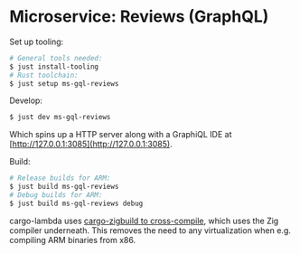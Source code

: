 # Microservice: Reviews (GraphQL)

Set up tooling:

```bash
# General tools needed:
$ just install-tooling
# Rust toolchain:
$ just setup ms-gql-reviews
```

Develop:

```bash
$ just dev ms-gql-reviews
```

Which spins up a HTTP server along with a GraphiQL IDE at [http://127.0.0.1:3085](http://127.0.0.1:3085).

Build:

```bash
# Release builds for ARM:
$ just build ms-gql-reviews
# Debug builds for ARM:
$ just build ms-gql-reviews debug
```

cargo-lambda uses [cargo-zigbuild to cross-compile](https://www.cargo-lambda.info/commands/build.html#compiler-backends), which uses the Zig compiler underneath. This removes the need to any virtualization when e.g. compiling ARM binaries from x86.
